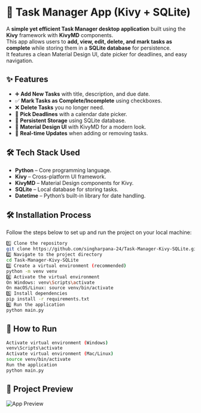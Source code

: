 # 📝 Task Manager App (Kivy + SQLite)

A **simple yet efficient Task Manager desktop application** built using the **Kivy** framework with **KivyMD** components.  
This app allows users to **add, view, edit, delete, and mark tasks as complete** while storing them in a **SQLite database** for persistence.  
It features a clean Material Design UI, date picker for deadlines, and easy navigation.


## ✨ Features
- ➕ **Add New Tasks** with title, description, and due date.  
- ✅ **Mark Tasks as Complete/Incomplete** using checkboxes.  
- ❌ **Delete Tasks** you no longer need.  
- 📅 **Pick Deadlines** with a calendar date picker.  
- 💾 **Persistent Storage** using SQLite database.  
- 🎨 **Material Design UI** with KivyMD for a modern look.  
- 🔄 **Real-time Updates** when adding or removing tasks.  


## 🛠 Tech Stack Used
- **Python** – Core programming language.  
- **Kivy** – Cross-platform UI framework.  
- **KivyMD** – Material Design components for Kivy.  
- **SQLite** – Local database for storing tasks.  
- **Datetime** – Python’s built-in library for date handling.  


## 🛠 Installation Process
Follow the steps below to set up and run the project on your local machine:
```bash
1️⃣ Clone the repository
git clone https://github.com/singharpana-24/Task-Manager-Kivy-SQLite.git
2️⃣ Navigate to the project directory
cd Task-Manager-Kivy-SQLite
3️⃣ Create a virtual environment (recommended)
python -m venv venv
4️⃣ Activate the virtual environment
On Windows: venv\Scripts\activate
On macOS/Linux: source venv/bin/activate
5️⃣ Install dependencies
pip install -r requirements.txt
6️⃣ Run the application
python main.py
```


## 🚀 How to Run
```bash
Activate virtual environment (Windows)
venv\Scripts\activate
Activate virtual environment (Mac/Linux)
source venv/bin/activate
Run the application
python main.py
```


## 📌 Project Preview

![App Preview]("C:\Users\singh\OneDrive\Pictures\Screenshots\taskmanager.png")




